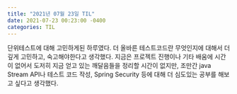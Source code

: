 ```yaml
---
title: "2021년 07월 23일 TIL"
date: 2021-07-23 00:23:00 -0400
categories: TIL
---
```


단위테스트에 대해 고민하게된 하루였다.
더 올바른 테스트코드란 무엇인지에 대해서 더 깊게 고민하고, 숙고해야한다고 생각했다.
지금은 프로젝트 진행이나 기타 배움에 시간이 없어서 도저히 지금 얻고 있는 깨달음들을 정리할 시간이 없지만,
조만간 java Stream API나 테스트 코드 작성, Spring Security 등에 대해 더 심도있는 공부를 해보고 싶다고 생각했다.
    
 

